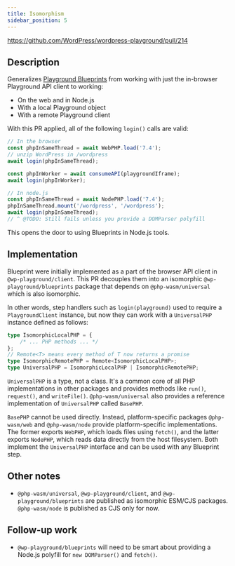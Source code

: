 ```yaml
---
title: Isomorphism
sidebar_position: 5
---
```


https://github.com/WordPress/wordpress-playground/pull/214

## Description

Generalizes [Playground Blueprints](https://github.com/WordPress/wordpress-playground/pull/211) from working with just the in-browser Playground API client to working:

-   On the web and in Node.js
-   With a local Playground object
-   With a remote Playground client

With this PR applied, all of the following `login()` calls are valid:

```ts
// In the browser
const phpInSameThread = await WebPHP.load('7.4');
// unzip WordPress in /wordpress
await login(phpInSameThread);

const phpInWorker = await consumeAPI(playgroundIframe);
await login(phpInWorker);
```

```ts
// In node.js
const phpInSameThread = await NodePHP.load('7.4');
phpInSameThread.mount('/wordpress', '/wordpress');
await login(phpInSameThread);
// ^ @TODO: Still fails unless you provide a DOMParser polyfill
```

This opens the door to using Blueprints in Node.js tools.

## Implementation

Blueprint were initially implemented as a part of the browser API client in `@wp-playground/client`. This PR decouples them into an isomorphic `@wp-playground/blueprints` package that depends on `@php-wasm/universal` which is also isomorphic.

In other words, step handlers such as `login(playground)` used to require a `PlaygroundClient` instance, but now they can work with a `UniversalPHP` instance defined as follows:

```ts
type IsomorphicLocalPHP = {
	/* ... PHP methods ... */
};
// Remote<T> means every method of T now returns a promise
type IsomorphicRemotePHP = Remote<IsomorphicLocalPHP>;
type UniversalPHP = IsomorphicLocalPHP | IsomorphicRemotePHP;
```

`UniversalPHP` is a type, not a class. It's a common core of all PHP implementations in other packages and provides methods like `run()`, `request()`, and `writeFile()`. `@php-wasm/universal` also provides a reference implementation of `UniversalPHP` called `BasePHP`.

`BasePHP` cannot be used directly. Instead, platform-specific packages `@php-wasm/web` and `@php-wasm/node` provide platform-specific implementations. The former exports `WebPHP`, which loads files using `fetch()`, and the latter exports `NodePHP`, which reads data directly from the host filesystem. Both implement the `UniversalPHP` interface and can be used with any Blueprint step.

## Other notes

-   `@php-wasm/universal`, `@wp-playground/client`, and `@wp-playground/blueprints` are published as isomorphic ESM/CJS packages. `@php-wasm/node` is published as CJS only for now.

## Follow-up work

-   `@wp-playground/blueprints` will need to be smart about providing a Node.js polyfill for `new DOMParser()` and `fetch()`.
